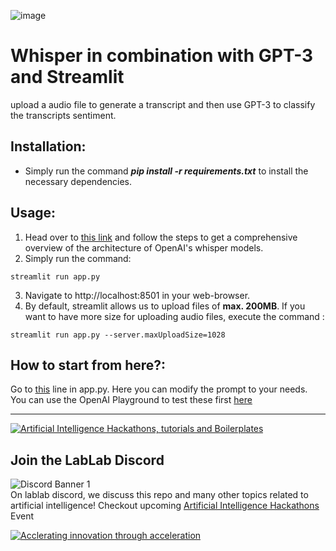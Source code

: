 ![image](https://user-images.githubusercontent.com/64021988/195591355-f1ff7dd9-7762-42ce-a8e4-9f0b7bb9f7c1.png)


# Whisper in combination with GPT-3 and Streamlit 

upload a audio file to generate a transcript and then use GPT-3 to classify the transcripts sentiment.
## Installation:
* Simply run the command ***pip install -r requirements.txt*** to install the necessary dependencies.

## Usage:
1. Head over to [this link](https://github.com/openai/whisper) and follow the steps to get a comprehensive overview of the architecture of OpenAI's whisper models. 
2. Simply run the command: 
```
streamlit run app.py
```
3. Navigate to http://localhost:8501 in your web-browser.
4. By default, streamlit allows us to upload files of **max. 200MB**. If you want to have more size for uploading audio files, execute the command :
```
streamlit run app.py --server.maxUploadSize=1028
```

## How to start from here?:

Go to [this](https://github.com/lablab-ai/whisper-gpt3-streamlit/blob/main/app.py#L104) line in app.py. Here you can modify the prompt to your needs. You can use the OpenAI Playground to test these first [here](https://beta.openai.com/playground?lang=python)


---

[![Artificial Intelligence Hackathons, tutorials and Boilerplates](https://storage.googleapis.com/lablab-static-eu/images/github/lablab-banner.jpg)](https://lablab.ai)


## Join the LabLab Discord


![Discord Banner 1](https://discordapp.com/api/guilds/877056448956346408/widget.png?style=banner1)  
On lablab discord, we discuss this repo and many other topics related to artificial intelligence! Checkout upcoming [Artificial Intelligence Hackathons](https://lablab.ai) Event


[![Acclerating innovation through acceleration](https://storage.googleapis.com/lablab-static-eu/images/github/nn-group-loggos.jpg)](https://newnative.ai)
